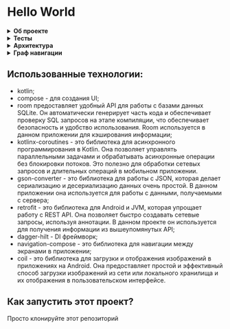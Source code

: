 # Hello World

<details><summary><b>Об проекте</b></summary>

## Этот проект состоит из следующих мини-приложений:
- Авторизация, регистрация, профиль и редактирование данных пользователя;
- Программа решения неравенства вида ax + b < 0;
- Осуществить вычисление 3^fn со всеми десятичными знаками, где n in 1..45, fn - числа фибоначчи. Это вычисление должно осуществляться внутри Service в отдельном потоке. После вычисления результаты должны появиться в Activity, а если он неактивен, то должно появиться оповещение, кликнув по которому, будет осуществлен переход на Activity с ответом. Также должна быть возможность остановить вычисление по желанию пользователя;
- CRUD приложение с использованием room, dagger-hilt, а также внедрение возможности осуществлять прикрепление фотографии к хранимым сущностям;
- Учёт количества прыжков через скакалку с использованием сенсора акселерометр. Телефон в кармане брюк и должен быть жестко зафиксирован. Информация об активностях должна сохраняться в базе данных. Пользователь должен иметь возможность корректировать результаты неточных измерений;
- Доработка приложения, выполненного в предыдущей практической, чтобы оно в виде анимации показывало активности пользователя.
- Работа с минимум одним rest-api запросом, который должен выполняется в фоне, имеющим аргумент. Также присутствует реализация возможности просмотра загруженной информации при отсуствии Интернета, т.е. с сохранением загруженной информации на мобильном устройстве и вывод его на экран в случае отсутствия Интернета. Реализуйте автоматическое UNIT и UI-тестирование (тестирование в процессе).

### В пункте 7 были использованы следующие API:
1. https://github.com/astrocatalogs/OACAPI;
2. По данному выражению найдите его упрощенный вариант https://newton.now.sh/;
3. Bybit. [Тестовое задание](https://github.com/FredNekrasov/jetpack-compose-projects/blob/master/info/TestTask.pdf)

</details>

<details><summary><b>Тесты</b></summary>

## Тесты
Пока в процессе

</details>

<details><summary><b>Архитектура</b></summary>

## Коротко про архитектуру проекта
Приложение соответствует SAA(Single Activity Architecture) и разработано оно по принципам Clean Architecture, что обеспечивает четкое разделение слоев и ответственностей, делает код более читаемым и поддерживаемым. При разработке приложения также учитывался принцип KISS, то есть стремление к простоте и минимализму в процессе разработки, что позволило избежать излишней сложности, сохранить код чистым, сделать приложение легким для понимания.

![HelloWorldAppsDiagram drawio](https://github.com/FredNekrasov/jetpack-compose-projects/blob/master/info/HelloWorldAppsDiagram.png)

</details>

<details><summary><b>Граф навигации</b></summary>

## Навигация между экранами

![HelloWorldNavGraph](https://github.com/FredNekrasov/jetpack-compose-projects/blob/master/info/HelloWorldNavGraph.png)

</details>

Использованные технологии:
-
- kotlin;
- compose - для создания UI;
- room предоставляет удобный API для работы с базами данных SQLite. Он автоматически генерирует часть кода и обеспечивает проверку SQL запросов на этапе компиляции, что обеспечивает безопасность и удобство использования. Room используется в данном приложении для кэширования информации;
- kotlinx-coroutines - это библиотека для асинхронного программирования в Kotlin. Она позволяет управлять параллельными задачами и обрабатывать асинхронные операции без блокировки потоков. Это полезно для обработки сетевых запросов и длительных операций в мобильном приложении.
- gson-converter - это библиотека для работы с JSON, которая делает сериализацию и десериализацию данных очень простой. В данном приложении она используется для работы с данными, получаемыми с сервера;
- retrofit - это библиотека для Android и JVM, которая упрощает работу с REST API. Она позволяет быстро создавать сетевые запросы, используя аннотации. В данном проекте он используется для получения информации из вышеупомянутых API;
- dagger-hilt - DI фреймворк;
- navigation-compose - это библиотека для навигации между экранами в приложении;
- coil - это библиотека для загрузки и отображения изображений в приложениях на Android. Она предоставляет простой и эффективный способ загрузки изображений из сети или локального хранилища и их отображения в пользовательском интерфейсе.

## Как запустить этот проект?
Просто клонируйте этот репозиторий
